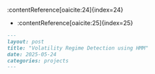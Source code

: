 :contentReference[oaicite:24]{index=24}

- :contentReference[oaicite:25]{index=25}

```markdown
---
layout: post
title: "Volatility Regime Detection using HMM"
date: 2025-05-24
categories: projects
---
